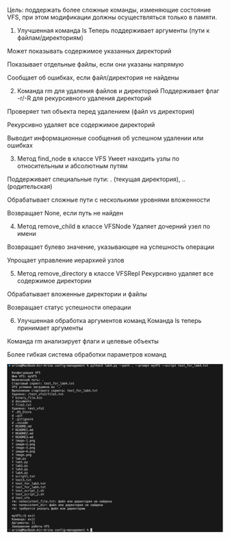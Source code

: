 Цель: поддержать более сложные команды, изменяющие состояние VFS, при
этом модификации должны осуществляться только в памяти.

1. Улучшенная команда ls
Теперь поддерживает аргументы (пути к файлам/директориям)

Может показывать содержимое указанных директорий

Показывает отдельные файлы, если они указаны напрямую

Сообщает об ошибках, если файл/директория не найдены

2. Команда rm для удаления файлов и директорий
Поддерживает флаг -r/-R для рекурсивного удаления директорий

Проверяет тип объекта перед удалением (файл vs директория)

Рекурсивно удаляет все содержимое директорий

Выводит информационные сообщения об успешном удалении или ошибках

3. Метод find_node в классе VFS
Умеет находить узлы по относительным и абсолютным путям

Поддерживает специальные пути: . (текущая директория), .. (родительская)

Обрабатывает сложные пути с несколькими уровнями вложенности

Возвращает None, если путь не найден

4. Метод remove_child в классе VFSNode
Удаляет дочерний узел по имени

Возвращает булево значение, указывающее на успешность операции

Упрощает управление иерархией узлов

5. Метод remove_directory в классе VFSRepl
Рекурсивно удаляет все содержимое директории

Обрабатывает вложенные директории и файлы

Возвращает статус успешности операции

6. Улучшенная обработка аргументов команд
Команда ls теперь принимает аргументы

Команда rm анализирует флаги и целевые объекты

Более гибкая система обработки параметров команд

![alt text](image-5.png)
